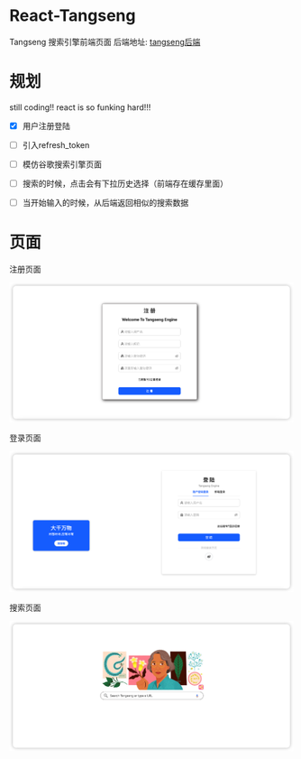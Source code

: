 # React-Tangseng

Tangseng 搜索引擎前端页面
后端地址: [tangseng后端](https://github.com/CocaineCong/tangseng)

# 规划

still coding!! react is so funking hard!!!

- [x] 用户注册登陆
- [ ] 引入refresh_token
- [ ] 模仿谷歌搜索引擎页面
- [ ] 搜索的时候，点击会有下拉历史选择（前端存在缓存里面）
- [ ] 当开始输入的时候，从后端返回相似的搜索数据


# 页面

注册页面

![注册](./src/assets/images/register-page.png)

登录页面

![注册](./src/assets/images/login-page.png)

搜索页面

![搜索](./src/assets/images/search-page2.jpg)
